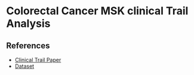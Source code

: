 # Colorectal Cancer MSK clinical Trail Analysis

## References

- [Clinical Trail Paper](https://pubmed.ncbi.nlm.nih.gov/32730818/)
- [Dataset](https://www.cbioportal.org/study/summary?id=crc_apc_impact_2020)
